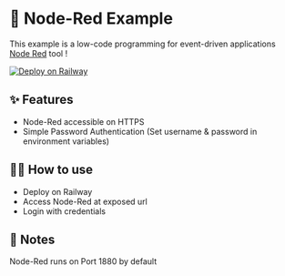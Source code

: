 # 🔴 Node-Red Example

This example is a low-code programming for event-driven applications [Node Red](https://nodered.org) tool !

[![Deploy on Railway](https://railway.app/button.svg)](https://railway.app/new/template?template=https%3A%2F%2Fgithub.com%2FItsSujee%2Frailway-node-red&envs=PORT%2CUSER%2CPASSWORD&PORTDesc=Node-Red+runs+on+port+1880&USERDesc=Username&PASSWORDDesc=Bcrypt+encrypted+hash+of+password+%28default+password%3A+admin%29&PORTDefault=1880&USERDefault=admin&PASSWORDDefault=%242a%2412%24yFni0UeSNZutMdNa47Lzie6KKTxxcsPxXianEm0iREOo9p%2FFQRtgK&referralCode=itssujee)

## ✨ Features

- Node-Red accessible on HTTPS
- Simple Password Authentication (Set username & password in environment variables)

## 💁‍♀️ How to use

- Deploy on Railway
- Access Node-Red at exposed url
- Login with credentials

## 📝 Notes

Node-Red runs on Port 1880 by default
